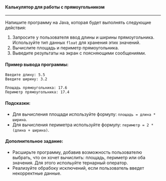 #### Калькулятор для работы с прямоугольником
<hr>

Напишите программу на Java, которая будет выполнять следующие действия:

1. Запросите у пользователя ввод длины и ширины прямоугольника. 
Используйте тип данных `float` для хранения этих значений.
2. Вычислите площадь и периметр прямоугольника.
3. Выведите результаты на экран с поясняющими сообщениями.

#### Пример вывода программы:

```
Введите длину: 5.5
Введите ширину: 3.2

Площадь прямоугольника: 17.6
Периметр прямоугольника: 17.4
```

#### Подсказки:

- Для вычисления площади используйте формулу: `площадь = длина * ширина`.
- Для вычисления периметра используйте формулу: `периметр = 2 * (длина + ширина)`.

#### Дополнительное задание:

- Расширьте программу, добавив возможность пользователю выбрать, что он хочет вычислить: площадь, периметр или оба значения. Для этого испольуйте тернарный оператор.
- Реализуйте обрабоку исключений, если пользователь введет некорректные данные.